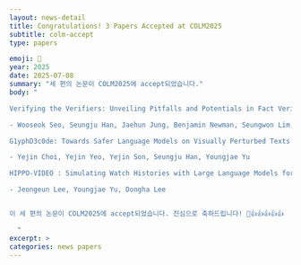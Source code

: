 ```yaml
---
layout: news-detail
title: Congratulations! 3 Papers Accepted at COLM2025
subtitle: colm-accept
type: papers

emoji: 🎉
year: 2025
date: 2025-07-08
summary: "세 편의 논문이 COLM2025에 accept되었습니다."
body: "

Verifying the Verifiers: Unveiling Pitfalls and Potentials in Fact Verifiers

- Wooseok Seo, Seungju Han, Jaehun Jung, Benjamin Newman, Seungwon Lim, Seungbeen Lee, Ximing Lu, Yejin Choi, Youngjae Yu

G1yphD3c0de: Towards Safer Language Models on Visually Perturbed Texts

- Yejin Choi, Yejin Yeo, Yejin Son, Seungju Han, Youngjae Yu

HIPPO-VIDEO : Simulating Watch Histories with Large Language Models for History-Driven Video Highlighting

- Jeongeun Lee, Youngjae Yu, Dongha Lee


이 세 편의 논문이 COLM2025에 accept되었습니다. 진심으로 축하드립니다! 🥳👍👍👍👍👍

  "
excerpt: >
categories: news papers
---
```


